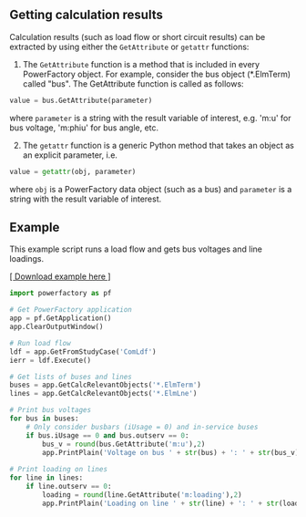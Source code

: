 ## Getting calculation results

Calculation results (such as load flow or short circuit results) can be extracted by using either the `GetAttribute` or `getattr` functions:

1) The `GetAttribute` function is a method that is included in every PowerFactory object. For example, consider the bus object (*.ElmTerm) called "bus". The GetAttribute function is called as follows:

```python
value = bus.GetAttribute(parameter)
```

where `parameter` is a string with the result variable of interest, e.g. 'm:u' for bus voltage, 'm:phiu' for bus angle, etc.

2) The `getattr` function is a generic Python method that takes an object as an explicit parameter, i.e.

```python
value = getattr(obj, parameter)
```

where `obj` is a PowerFactory data object (such as a bus) and `parameter` is a string with the result variable of interest.

## Example
This example script runs a load flow and gets bus voltages and line loadings.

[\[ Download example here \]](https://github.com/susantoj/powerfactory_python/blob/master/examples/results.py)

```python
import powerfactory as pf

# Get PowerFactory application
app = pf.GetApplication()
app.ClearOutputWindow()

# Run load flow
ldf = app.GetFromStudyCase('ComLdf')
ierr = ldf.Execute()

# Get lists of buses and lines
buses = app.GetCalcRelevantObjects('*.ElmTerm')
lines = app.GetCalcRelevantObjects('*.ElmLne')

# Print bus voltages
for bus in buses:
    # Only consider busbars (iUsage = 0) and in-service buses
    if bus.iUsage == 0 and bus.outserv == 0:
        bus_v = round(bus.GetAttribute('m:u'),2)
        app.PrintPlain('Voltage on bus ' + str(bus) + ': ' + str(bus_v) + 'pu')
        
# Print loading on lines
for line in lines:
    if line.outserv == 0:
        loading = round(line.GetAttribute('m:loading'),2)
        app.PrintPlain('Loading on line ' + str(line) + ': ' + str(loading) + '%%')
```
